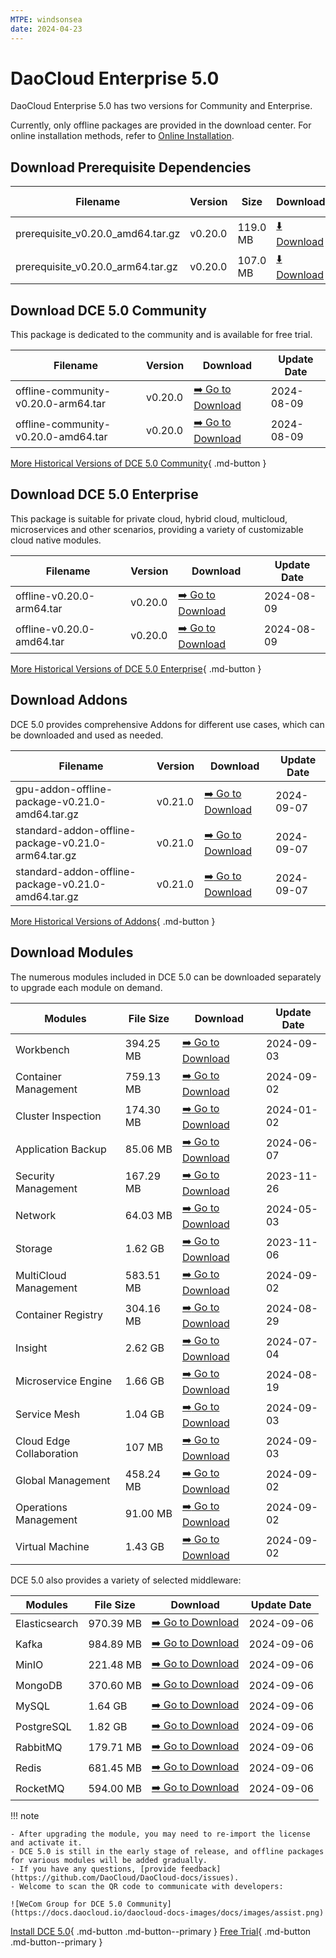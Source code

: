 ```yaml
---
MTPE: windsonsea
date: 2024-04-23
---
```


# DaoCloud Enterprise 5.0

DaoCloud Enterprise 5.0 has two versions for Community and Enterprise.

Currently, only offline packages are provided in the download center. For online installation methods, refer to [Online Installation](../install/index.md).

## Download Prerequisite Dependencies

| Filename | Version | Size | Download | Update Ddate |
| ------ | ---- | ---- | ---- |-------- |
| prerequisite_v0.20.0_amd64.tar.gz | v0.20.0 | 119.0 MB | [:arrow_down: Download](https://qiniu-download-public.daocloud.io/DaoCloud_Enterprise/dce5/prerequisite_v0.20.0_amd64.tar.gz) | 2024-08-09 |
| prerequisite_v0.20.0_arm64.tar.gz | v0.20.0 | 107.0 MB | [:arrow_down: Download](https://qiniu-download-public.daocloud.io/DaoCloud_Enterprise/dce5/prerequisite_v0.20.0_arm64.tar.gz) | 2024-08-09 |

## Download DCE 5.0 Community

This package is dedicated to the community and is available for free trial.

| Filename | Version | Download | Update Date |
| -------- | ------- | --------- | ----------- |
| offline-community-v0.20.0-arm64.tar | v0.20.0 | [:arrow_right: Go to Download](./free/dce5-installer-v0.20.0.md) | 2024-08-09 |
| offline-community-v0.20.0-amd64.tar | v0.20.0 | [:arrow_right: Go to Download](./free/dce5-installer-v0.20.0.md) | 2024-08-09 |

[More Historical Versions of DCE 5.0 Community](./free/dce5-installer-history.md){ .md-button } 

## Download DCE 5.0 Enterprise

This package is suitable for private cloud, hybrid cloud, multicloud, microservices and other scenarios, providing a variety of customizable cloud native modules.

| Filename | Version | Download | Update Date |
| -------- | ------- | -------- | ----------- |
| offline-v0.20.0-arm64.tar | v0.20.0 | [:arrow_right: Go to Download](./business/dce5-installer-v0.20.0.md) | 2024-08-09 |
| offline-v0.20.0-amd64.tar | v0.20.0 | [:arrow_right: Go to Download](./business/dce5-installer-v0.20.0.md) | 2024-08-09 |

[More Historical Versions of DCE 5.0 Enterprise](./business/dce5-installer-history.md){ .md-button } 

## Download Addons

DCE 5.0 provides comprehensive Addons for different use cases, which can be downloaded and used as needed.

| Filename | Version | Download | Update Date |
| -------- | ------- | -------- | ----------- |
| gpu-addon-offline-package-v0.21.0-amd64.tar.gz | v0.21.0 | [:arrow_right: Go to Download](./addon/v0.21.0.md) | 2024-09-07 |
| standard-addon-offline-package-v0.21.0-arm64.tar.gz | v0.21.0 | [:arrow_right: Go to Download](./addon/v0.21.0.md) | 2024-09-07 |
| standard-addon-offline-package-v0.21.0-amd64.tar.gz | v0.21.0 | [:arrow_right: Go to Download](./addon/v0.21.0.md) | 2024-09-07 |

[More Historical Versions of Addons](./addon/history.md){ .md-button } 

## Download Modules

The numerous modules included in DCE 5.0 can be downloaded separately to upgrade each module on demand.

| Modules | File Size | Download | Update Date |
| ------- | --------- | -------- | ----------- |
| Workbench | 394.25 MB | [:arrow_right: Go to Download](./modules/amamba.md) | 2024-09-03 |
| Container Management | 759.13 MB | [:arrow_right: Go to Download](./modules/kpanda.md) | 2024-09-02 |
| Cluster Inspection | 174.30 MB | [:arrow_right: Go to Download](./modules/kcollie.md) | 2024-01-02 |
| Application Backup | 85.06 MB | [:arrow_right: Go to Download](./modules/kcoral.md) | 2024-06-07 |
| Security Management | 167.29 MB | [:arrow_right: Go to Download](./modules/dowl.md) | 2023-11-26 |
| Network | 64.03 MB | [:arrow_right: Go to Download](./modules/spidernet.md) | 2024-05-03 |
| Storage | 1.62 GB | [:arrow_right: Go to Download](./modules/hwameistor.md)| 2023-11-06 |
| MultiCloud Management | 583.51 MB | [:arrow_right: Go to Download](./modules/kairship.md) | 2024-09-02 |
| Container Registry | 304.16 MB | [:arrow_right: Go to Download](./modules/kangaroo.md) | 2024-08-29 |
| Insight | 2.62 GB | [:arrow_right: Go to Download](./modules/insight.md) | 2024-07-04 |
| Microservice Engine | 1.66 GB | [:arrow_right: Go to Download](./modules/skoala.md) | 2024-08-19 |
| Service Mesh | 1.04 GB | [:arrow_right: Go to Download](./modules/mspider.md) | 2024-09-03 |
| Cloud Edge Collaboration | 107 MB | [:arrow_right: Go to Download](./modules/kant.md) | 2024-09-03 |
| Global Management | 458.24 MB | [:arrow_right: Go to Download](./modules/ghippo.md) | 2024-09-02 |
| Operations Management | 91.00 MB | [:arrow_right: Go to Download](./modules/gmagpie.md) | 2024-09-02 |
| Virtual Machine | 1.43 GB | [:arrow_right: Go to Download](./modules/virtnest.md) | 2024-09-02 |

DCE 5.0 also provides a variety of selected middleware:

| Modules | File Size | Download | Update Date |
| ------- | --------- | -------- | ------------|
| Elasticsearch |970.39 MB| [:arrow_right: Go to Download](./modules/middleware/elasticsearch.md) |2024-09-06|
| Kafka |984.89 MB| [:arrow_right: Go to Download](./modules/middleware/kafka.md) |2024-09-06|
| MinIO |221.48 MB| [:arrow_right: Go to Download](./modules/middleware/minio.md) |2024-09-06|
| MongoDB |370.60 MB| [:arrow_right: Go to Download](./modules/middleware/mongodb.md) |2024-09-06|
| MySQL |1.64 GB| [:arrow_right: Go to Download](./modules/middleware/mysql.md) |2024-09-06|
| PostgreSQL |1.82 GB| [:arrow_right: Go to Download](./modules/middleware/postgresql.md) |2024-09-06|
| RabbitMQ |179.71 MB| [:arrow_right: Go to Download](./modules/middleware/rabbitmq.md) |2024-09-06|
| Redis |681.45 MB| [:arrow_right: Go to Download](./modules/middleware/redis.md) |2024-09-06|
| RocketMQ |594.00 MB| [:arrow_right: Go to Download](./modules/middleware/rocketmq.md) |2024-09-06|

!!! note

    - After upgrading the module, you may need to re-import the license and activate it.
    - DCE 5.0 is still in the early stage of release, and offline packages for various modules will be added gradually.
    - If you have any questions, [provide feedback](https://github.com/DaoCloud/DaoCloud-docs/issues).
    - Welcome to scan the QR code to communicate with developers:

    ![WeCom Group for DCE 5.0 Community](https://docs.daocloud.io/daocloud-docs-images/docs/images/assist.png)

[Install DCE 5.0](../install/index.md){ .md-button .md-button--primary }
[Free Trial](../dce/license0.md){ .md-button .md-button--primary }
